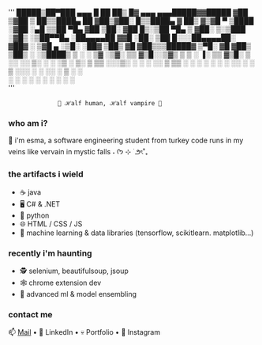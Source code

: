 '''
 █████▒██▀███   ▄▄▄       █    ██  ██▒   █▓ ▄▄▄     ▄▄▄█████▓▓█████ 
▓██   ▒▓██ ▒ ██▒▒████▄     ██  ▓██▒▓██░   █▒▒████▄   ▓  ██▒ ▓▒▓█   ▀ 
▒████ ░▓██ ░▄█ ▒▒██  ▀█▄  ▓██  ▒██░ ▓██  █▒░▒██  ▀█▄ ▒ ▓██░ ▒░▒███   
░▓█▒  ░▒██▀▀█▄  ░██▄▄▄▄██ ▓▓█  ░██░  ▒██ █░░░██▄▄▄▄██░ ▓██▓ ░ ▒▓█  ▄ 
░▒█░   ░██▓ ▒██▒ ▓█   ▓██▒▒▒█████▓    ▒▀█░   ▓█   ▓██▒ ▒██▒ ░ ░▒████▒
 ▒ ░   ░ ▒▓ ░▒▓░ ▒▒   ▓▒█░░▒▓▒ ▒ ▒    ░ ▐░   ▒▒   ▓▒█░ ▒ ░░   ░░ ▒░ ░
 ░       ░▒ ░ ▒░  ▒   ▒▒ ░░░▒░ ░ ░    ░ ░░    ▒   ▒▒ ░   ░     ░ ░  ░
 ░ ░     ░░   ░   ░   ▒    ░░░ ░ ░      ░░    ░   ▒    ░         ░   
          ░           ░  ░   ░           ░        ░  ░           ░  ░
                                        ░                            
'''

                  🦇 ℋalf human, ℋalf vampire 🦇
### who am i?
🖤 i'm esma, a software engineering student from turkey
code runs in my veins like vervain in mystic falls ˖ ᡣ𐭩 ⊹ ࣪  ౨ৎ˚₊

### the artifacts i wield
- ☕ java
- 🖥️ C# & .NET
- 🐍 python
- 🌐 HTML / CSS / JS
- 🧠 machine learning & data libraries (tensorflow, scikitlearn. matplotlib...)

### recently i'm haunting
- 🕵️ selenium, beautifulsoup, jsoup
- 🕸️ chrome extension dev
- 🧲 advanced ml & model ensembling

### contact me
📫 [Mail](mailto:esmaasyldrm@gmail.com) • 💼 LinkedIn • 💀 Portfolio • 📸 Instagram
